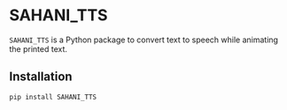 # SAHANI_TTS

`SAHANI_TTS` is a Python package to convert text to speech while animating the printed text.

## Installation

```bash
pip install SAHANI_TTS

